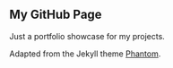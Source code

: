 ## My GitHub Page

Just a portfolio showcase for my projects.

Adapted from the Jekyll theme [Phantom](https://github.com/jamigibbs/phantom.git).
